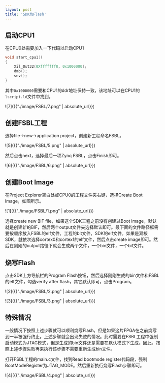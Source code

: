 ```yaml
---
layout: post
title: 'SDK烧Flash'
---
```


## 启动CPU1
在CPU0处需要加入一下代码以启动CPU1
```c
void start_cpu1()
{
	Xil_Out32(0Xfffffff0, 0x1000000);
	dmb();
	sev();
}
```
其中`0x1000000`需要和CPU1的ddr地址保持一致，该地址可以在CPU1的`lscript.ld`文件中找到。

![7]({{"./image/FSBL/7.png" | absolute_url}})

## 创建FSBL工程
选择file->new->application project，创建新工程命名FSBL。

![5]({{"./image/FSBL/5.png" | absolute_url}})

然后点击next，选择最后一项Zynq FSBL，点击Finish即可。

![6]({{"./image/FSBL/6.png" | absolute_url}})

## 创建Boot Image
在Project Explorer空白处或CPU0的工程文件夹右键，选择Create Boot Image，如图所示。

![1]({{"./image/FSBL/1.png" | absolute_url}})

选择create new BIF file，如果这个SDK工程之前没有创建过Boot Image，默认就是创建新的BIF，然后两个output文件夹选择默认即可。最下面的文件路径框需要按顺序放入FSBL的elf文件，工程的bit文件，SDK的elf文件，如果是双核SDK，就依次选择cortex0和cortex1的elf文件，然后点击create image即可。然后在刚刚的output路径下就会生成两个文件，一个bin文件，一个bif文件。

## 烧写Flash
点击SDK上方导航栏的Program Flash按钮，然后选择刚刚生成的bin文件和FSBL的elf文件，勾选verify after flash，其它默认即可，点击Program。

![2]({{"./image/FSBL/2.png" | absolute_url}})

![3]({{"./image/FSBL/3.png" | absolute_url}})

## 特殊情况
一般情况下按照上述步骤就可以顺利烧写Flash，但是如果这片FPGA在之前烧写到一半被强行终止，上述步骤就会出现失败的情况。此时需要在FSBL工程中强制启动模式为JTAG模式，但是生成的bin文件还是需要在默认模式下生成，因此，按照上述步骤失败再来执行该步骤不需要重新生成bin文件。

打开FSBL工程的main.c文件，找到Read bootmode register代码段，强制BootModeRegister为JTAG_MODE。然后重新执行烧写Flash步骤即可。

![4]({{"./image/FSBL/4.png" | absolute_url}})